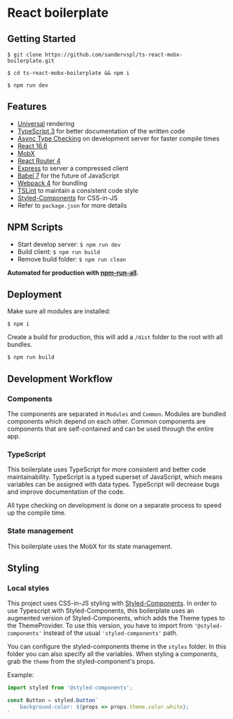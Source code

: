 # React boilerplate

## Getting Started
```
$ git clone https://github.com/sandervspl/ts-react-mobx-boilerplate.git
```

```
$ cd ts-react-mobx-boilerplate && npm i
```

```
$ npm run dev
```

## Features
* [Universal](https://medium.com/@mjackson/universal-javascript-4761051b7ae9) rendering
* [TypeScript 3](https://github.com/Microsoft/TypeScript) for better documentation of the written code
* [Async Type Checking](https://github.com/Realytics/fork-ts-checker-webpack-plugin) on development server for faster compile times
* [React 16.6](https://github.com/facebook/react)
* [MobX](https://github.com/mobxjs/mobx)
* [React Router 4](https://github.com/rackt/react-router)
* [Express](http://expressjs.com) to server a compressed client
* [Babel 7](http://babeljs.io) for the future of JavaScript
* [Webpack 4](http://webpack.github.io) for bundling
* [TSLint](https://palantir.github.io/tslint/) to maintain a consistent code style
* [Styled-Components](https://github.com/styled-components/styled-components/) for CSS-in-JS
* Refer to `package.json` for more details

## NPM Scripts
* Start develop server: `$ npm run dev`
* Build client: `$ npm run build`
* Remove build folder: `$ npm run clean`

**Automated for production with [npm-run-all](https://github.com/mysticatea/npm-run-all).**

## Deployment
Make sure all modules are installed:
```
$ npm i
```

Create a build for production, this will add a `/dist` folder to the root with all bundles.
```
$ npm run build
```

## Development Workflow
### Components
The components are separated in `Modules` and `Common`. Modules are bundled components which depend on each other. Common components are components that are self-contained and can be used through the entire app.

### TypeScript
This boilerplate uses TypeScript for more consistent and better code maintainability. TypeScript is a typed superset of JavaScript, which means variables can be assigned with data types. TypeScript will decrease bugs and improve documentation of the code.

All type checking on development is done on a separate process to speed up the compile time.

### State management
This boilerplate uses the MobX for its state management.

## Styling
### Local styles
This project uses CSS-in-JS styling with [Styled-Components](https://github.com/styled-components/styled-components/). In order to use Typescript with Styled-Components, this boilerplate uses an augmented version of Styled-Components, which adds the Theme types to the ThemeProvider. To use this version, you have to import from `'@styled-components'` instead of the usual `'styled-components'` path.

You can configure the styled-components theme in the `styles` folder. In this folder you can also specify all the variables. When styling a components, grab the `theme` from the styled-component's props.

Example:
```ts
import styled from '@styled-components';

const Button = styled.button`
    background-color: ${props => props.theme.color.white};
`
```

